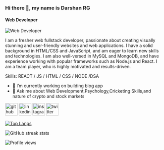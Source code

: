 ### Hi there 👋, my name is Darshan RG
#### Web Developer
![Web Developer](https://external-content.duckduckgo.com/iu/?u=https%3A%2F%2Fwww.hdwallpapers.in%2Fdownload%2Fcosmic_dream_4k-HD.jpg&f=1&nofb=1&ipt=faeaa9ce60e6ebf986bb6ec14ab79f2c5d256c6db637c691af9a411dac6c1176&ipo=images)


I am a fresher web fullstack developer, passionate about creating visually stunning and user-friendly websites and web applications. I have a solid background in HTML/CSS and JavaScript, and am eager to learn new skills and technologies. I am also well-versed in MySQL and MongoDB, and have experience working with popular frameworks such as Node.js and React. I am a team player, who is highly motivated and results-driven.

Skills:  REACT / JS / HTML / CSS / NODE /DSA

- 🔭 I’m currently working on building blog app
- 💬 Ask me about Web Development,Psychology,Cricketing Skills,and nature of crypto and stock markets 


[<img src='https://cdn.jsdelivr.net/npm/simple-icons@3.0.1/icons/github.svg' alt='github' height='40'>](https://github.com/darshangowda11)  [<img src='https://cdn.jsdelivr.net/npm/simple-icons@3.0.1/icons/linkedin.svg' alt='linkedin' height='40'>](https://www.linkedin.com/in/darshanrgs/)  [<img src='https://cdn.jsdelivr.net/npm/simple-icons@3.0.1/icons/instagram.svg' alt='instagram' height='40'>](https://www.instagram.com/darshan._rg/)  [<img src='https://cdn.jsdelivr.net/npm/simple-icons@3.0.1/icons/twitter.svg' alt='twitter' height='40'>](https://twitter.com/darshangowda_11)  

[![Top Langs](https://github-readme-stats.vercel.app/api/top-langs/?username=darshangowda11)](https://github.com/anuraghazra/github-readme-stats)


![GitHub streak stats](https://streak-stats.demolab.com/?user=darshangowda11)  

![Profile views](https://gpvc.arturio.dev/darshangowda11)  
